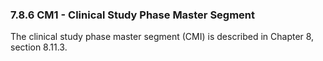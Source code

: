 ### 7.8.6 CM1 - Clinical Study Phase Master Segment

The clinical study phase master segment (CMI) is described in Chapter 8, section 8.11.3.
